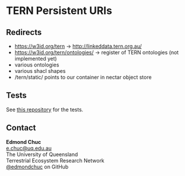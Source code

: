 # TERN Persistent URIs

## Redirects

- https://w3id.org/tern -> http://linkeddata.tern.org.au/
- https://w3id.org/tern/ontologies/ -> register of TERN ontologies (not implemented yet)
- various ontologies
- various shacl shapes
- /tern/static/ points to our container in nectar object store




## Tests

See [this repository](https://github.com/ternaustralia/w3id-tern-tests) for the tests. 


## Contact

**Edmond Chuc**  
e.chuc@uq.edu.au  
The University of Queensland  
Terrestrial Ecosystem Research Network  
[@edmondchuc](https://github.com/edmondchuc) on GitHub  